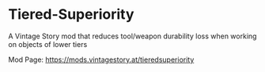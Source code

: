 # Tiered-Superiority
A Vintage Story mod that reduces tool/weapon durability loss when working on objects of lower tiers

Mod Page: https://mods.vintagestory.at/tieredsuperiority
